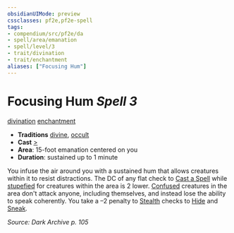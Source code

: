 ```yaml
---
obsidianUIMode: preview
cssclasses: pf2e,pf2e-spell
tags:
- compendium/src/pf2e/da
- spell/area/emanation
- spell/level/3
- trait/divination
- trait/enchantment
aliases: ["Focusing Hum"]
---
```

# Focusing Hum *Spell 3*   
[divination](rules/traits/divination.md "Divination School Trait")  [enchantment](rules/traits/enchantment.md "Enchantment School Trait")  

- **Traditions** [divine](rules/traits/divine.md "Divine Tradition Trait"), [occult](rules/traits/occult.md "Occult Tradition Trait")
- **Cast** [>](rules/core-rulebook/chapter-9-playing-the-game.md#Actions "Single Action") 
- **Area**: 15-foot emanation centered on you
- **Duration**: sustained up to 1 minute

You infuse the air around you with a sustained hum that allows creatures within it to resist distractions. The DC of any flat check to [Cast a Spell](rules/actions/cast-a-spell.md) while [stupefied](rules/conditions.md#Stupefied) for creatures within the area is 2 lower. [Confused](rules/conditions.md#Confused) creatures in the area don't attack anyone, including themselves, and instead lose the ability to speak coherently. You take a –2 penalty to [Stealth](compendium/skills.md#Stealth) checks to [Hide](rules/actions/hide.md) and [Sneak](rules/actions/sneak.md).

*Source: Dark Archive p. 105*